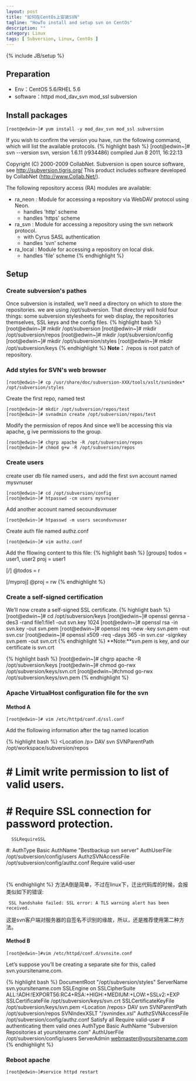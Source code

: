 ```yaml
---
layout: post
title: "如何在CentOs上安装SVN"
tagline: "HowTo install and setup svn on CentOs"
description: ""
category: Linux
tags: [ Subversion, Linux, CentOs ]
---
```

{% include JB/setup %}

## Preparation

- Env：CentOS 5.6/RHEL 5.6
- software：httpd mod_dav_svn mod_ssl subversion

## Install packages

	[root@edwin~]# yum install -y mod_dav_svn mod_ssl subversion
 
If you wish to confirm the version you have, run the following command, which will list the available protocols.
{% highlight bash %} 
[root@edwin~]# svn --version 
svn, version 1.6.11 (r934486)
   compiled Jun  8 2011, 16:22:13
 
Copyright (C) 2000-2009 CollabNet.
Subversion is open source software, see http://subversion.tigris.org/
This product includes software developed by CollabNet (http://www.Collab.Net/).
 
The following repository access (RA) modules are available:
 
* ra_neon : Module for accessing a repository via WebDAV protocol using Neon.
  - handles 'http' scheme
  - handles 'https' scheme
* ra_svn : Module for accessing a repository using the svn network protocol.
  - with Cyrus SASL authentication
  - handles 'svn' scheme
* ra_local : Module for accessing a repository on local disk.
  - handles 'file' scheme
{% endhighlight %} 
 
## Setup

### Create subversion's pathes

Once subversion is installed, we’ll need a directory on which to store the repositories. we are using /opt/subversion. That directory will hold four things: some subversion stylesheets for web display, the repositories themselves, SSL keys and the config files.
{% highlight bash %} 
[root@edwin~]# mkdir /opt/subversion
[root@edwin~]# mkdir /opt/subversion/repos
[root@edwin~]# mkdir /opt/subversion/config
[root@edwin~]# mkdir /opt/subversion/styles
[root@edwin~]# mkdir /opt/subversion/keys
{% endhighlight %} 
**Note：** /repos is root patch of repository.

### Add styles for SVN's web browser
 
	[root@edwin~]# cp /usr/share/doc/subversion-XXX/tools/xslt/svnindex* /opt/subversion/styles
 
Create the first repo, named test
 
	[root@edwin~]# mkdir /opt/subversion/repos/test
	[root@edwin~]# svnadmin create /opt/subversion/repos/test
 
Modify the permission of repos And since we’ll be accessing this via apache, g
ive permissions to the group. 

	[root@edwin~]# chgrp apache -R /opt/subversion/repos
	[root@edwin~]# chmod g+w -R /opt/subversion/repos
 
### Create users

create user db file named users，and add the first svn account named mysvnuser
 
	[root@edwin~]# cd /opt/subversion/config
	[root@edwin~]# htpasswd -cm users mysvnuser
 
Add another account named secoundsvnuser
 
	[root@edwin~]# htpasswd -m users secondsvnuser
 
Create auth file named authz.conf
 
	[root@edwin~]# vim authz.conf
 
Add the fllowing content to this file:
{% highlight bash %} 
[groups]
todos = user1, user2
proj = user1
 
[/]
@todos = r
 
[/myproj]
@proj = rw
{% endhighlight %} 

### Create a self-signed certification
We’ll now create a self-signed SSL certificate.
{% highlight bash %} 
[root@edwin~]# cd /opt/subversion/keys
[root@edwin~]# openssl genrsa -des3 -rand file1:file1 -out svn.key 1024
[root@edwin~]# openssl rsa -in svn.key -out svn.pem
[root@edwin~]# openssl req -new -key svn.pem -out svn.csr
[root@edwin~]# openssl x509 -req -days 365 -in svn.csr -signkey svn.pem -out svn.crt
{% endhighlight %} 
**Note:**svn.pem is key, and our certificate is svn.crt

{% highlight bash %} 
[root@edwin~]# chgrp apache -R /opt/subversion/keys
[root@edwin~]# chmod go-rwx /opt/subversion/keys/svn.crt
[root@edwin~]#chmod go-rwx /opt/subversion/keys/svn.pem
{% endhighlight %} 

### Apache VirtualHost configuration file for the svn

#### Method A
 
	[root@edwin~]# vim /etc/httpd/conf.d/ssl.conf
 
Add the flollowing information after the tag named location

{% highlight bash %} 
<Location /p>
   DAV svn
   SVNParentPath /opt/workspace/subversion/repos
 
#   # Limit write permission to list of valid users.
#   <LimitExcept GET PROPFIND OPTIONS REPORT>
#      # Require SSL connection for password protection.
      SSLRequireSSL
#:
      AuthType Basic
      AuthName "Bestbackup svn server"
      AuthUserFile /opt/subversion/config/users
      AuthzSVNAccessFile /opt/subversion/config/authz.conf
      Require valid-user
#   </LimitExcept>
</Location>
{% endhighlight %} 
方法A倒是简单，不过在linux下，迁出代码库的时候，会报类似如下的错误:
	
	 SSL handshake failed: SSL error: A TLS warning alert has been received.

这是svn客户端对服务器的自签名不识别的缘故，所以，还是推荐使用第二种方法。

#### Method B
 
	[root@edwin~]#vim /etc/httpd/conf.d/svnsite.conf
 
Let’s suppose you’ll be creating a separate site for this, called svn.yoursitename.com.


{% highlight bash %} 
<VirtualHost svn.yoursitename.com:443>
    DocumentRoot "/opt/subversion/styles"
    ServerName svn.yoursitename.com
    SSLEngine on
    SSLCipherSuite ALL:!ADH:!EXPORT56:RC4+RSA:+HIGH:+MEDIUM:+LOW:+SSLv2:+EXP
    SSLCertificateFile /opt/subversion/keys/svn.crt
    SSLCertificateKeyFile /opt/subversion/keys/svn.pem
    <Location /repos>
        DAV svn
        SVNParentPath /opt/subversion/repos
        SVNIndexXSLT "/svnindex.xsl"
        AuthzSVNAccessFile /opt/subversion/config/authz.conf
        Satisfy all
        Require valid-user
        # authenticating them valid ones
        AuthType Basic
        AuthName "Subversion Repositories at yoursitename.com"
        AuthUserFile /opt/subversion/config/users
    </Location>
    ServerAdmin webmaster@yoursitename.com
</VirtualHost>
{% endhighlight %}
 
### Reboot apache
 
	[root@edwin~]#service httpd restart
